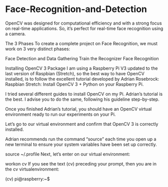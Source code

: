 # Face-Recognition-and-Detection

OpenCV was designed for computational efficiency and with a strong focus on real-time applications. So, it’s perfect for real-time face recognition using a camera.

The 3 Phases
To create a complete project on Face Recognition, we must work on 3 very distinct phases:

Face Detection and Data Gathering
Train the Recognizer
Face Recognition

Installing OpenCV 3 Package
I am using a Raspberry Pi V3 updated to the last version of Raspbian (Stretch), so the best way to have OpenCV installed, is to follow the excellent tutorial developed by Adrian Rosebrock: Raspbian Stretch: Install OpenCV 3 + Python on your Raspberry Pi.

I tried several different guides to install OpenCV on my Pi. Adrian’s tutorial is the best. I advise you to do the same, following his guideline step-by-step.

Once you finished Adrian’s tutorial, you should have an OpenCV virtual environment ready to run our experiments on your Pi.

Let’s go to our virtual environment and confirm that OpenCV 3 is correctly installed.

Adrian recommends run the command “source” each time you open up a new terminal to ensure your system variables have been set up correctly.

source ~/.profile
Next, let’s enter on our virtual environment:

workon cv
If you see the text (cv) preceding your prompt, then you are in the cv virtualenvironment:

(cv) pi@raspberry:~$
